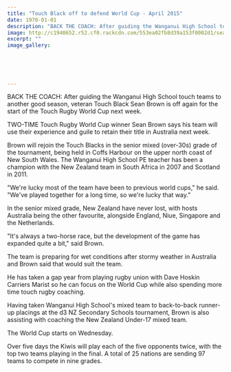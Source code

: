 ```yaml
---
title: "Touch Black off to defend World Cup - April 2015"
date: 1970-01-01
description: "BACK THE COACH: After guiding the Wanganui High School touch teams to another good season, veteran Touch Black Sean Brown is off again for the start of the Touch Rugby World Cup next week, 24/4/15..."
image: http://c1940652.r52.cf0.rackcdn.com/553ea02fb8d39a153f0002d1/sean-brown-24.4.15.jpg
excerpt: ""
image_gallery:
    
    
    
    
    
---
```


<p><span>BACK THE COACH: After guiding the Wanganui High School touch teams to another good season, veteran Touch Black Sean Brown is off again for the start of the Touch Rugby World Cup next week.</span></p>
<p>TWO-TIME Touch Rugby World Cup winner Sean Brown says his team will use their experience and guile to retain their title in Australia next week.</p>
<p>Brown will rejoin the Touch Blacks in the senior mixed (over-30s) grade of the tournament, being held in Coffs Harbour on the upper north coast of New South Wales. The Wanganui High School PE teacher has been a champion with the New Zealand team in South Africa in 2007 and Scotland in 2011.</p>
<p>"We're lucky most of the team have been to previous world cups," he said. "We've played together for a long time, so we're lucky that way."</p>
<p>In the senior mixed grade, New Zealand have never lost, with hosts Australia being the other favourite, alongside England, Niue, Singapore and the Netherlands.</p>
<p>"It's always a two-horse race, but the development of the game has expanded quite a bit," said Brown.</p>
<p>The team is preparing for wet conditions after stormy weather in Australia and Brown said that would suit the team.</p>
<p>He has taken a gap year from playing rugby union with Dave Hoskin Carriers Marist so he can focus on the World Cup while also spending more time touch rugby coaching.</p>
<p>Having taken Wanganui High School's mixed team to back-to-back runner-up placings at the d3 NZ Secondary Schools tournament, Brown is also assisting with coaching the New Zealand Under-17 mixed team.</p>
<p>The World Cup starts on Wednesday.</p>
<p>Over five days the Kiwis will play each of the five opponents twice, with the top two teams playing in the final. A total of 25 nations are sending 97 teams to compete in nine grades.</p>

